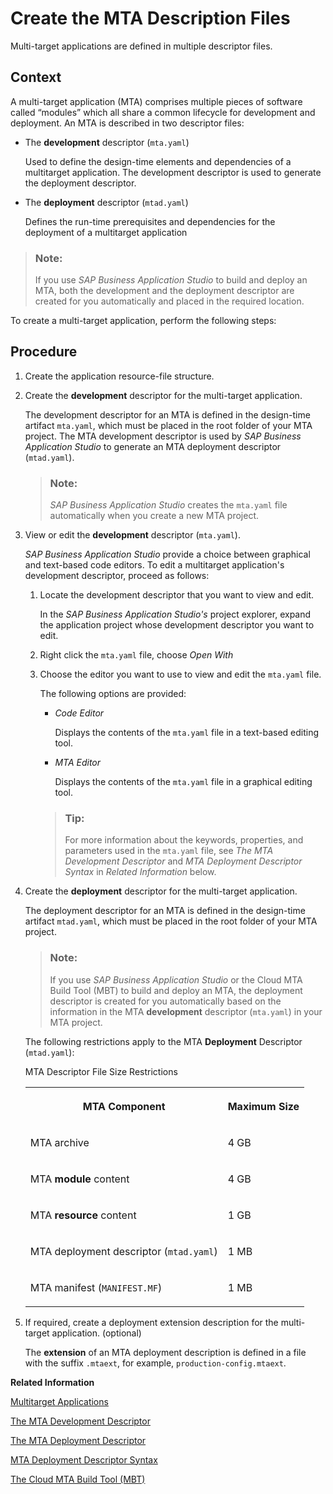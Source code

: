 <!-- loioebb42efc880c4276a5f2294063fae0c3 -->

# Create the MTA Description Files

Multi-target applications are defined in multiple descriptor files.



## Context

A multi-target application \(MTA\) comprises multiple pieces of software called “modules” which all share a common lifecycle for development and deployment. An MTA is described in two descriptor files:

-   The **development** descriptor \(`mta.yaml`\)

    Used to define the design-time elements and dependencies of a multitarget application. The development descriptor is used to generate the deployment descriptor.

-   The **deployment** descriptor \(`mtad.yaml`\)

    Defines the run-time prerequisites and dependencies for the deployment of a multitarget application


> ### Note:  
> If you use *SAP Business Application Studio* to build and deploy an MTA, both the development and the deployment descriptor are created for you automatically and placed in the required location.

To create a multi-target application, perform the following steps:



## Procedure

1.  Create the application resource-file structure.

2.  Create the **development** descriptor for the multi-target application.

    The development descriptor for an MTA is defined in the design-time artifact `mta.yaml`, which must be placed in the root folder of your MTA project. The MTA development descriptor is used by *SAP Business Application Studio* to generate an MTA deployment descriptor \(`mtad.yaml`\).

    > ### Note:  
    > *SAP Business Application Studio* creates the `mta.yaml` file automatically when you create a new MTA project.

3.  View or edit the **development** descriptor \(`mta.yaml`\).

    *SAP Business Application Studio* provide a choice between graphical and text-based code editors. To edit a multitarget application's development descriptor, proceed as follows:

    1.  Locate the development descriptor that you want to view and edit.

        In the *SAP Business Application Studio's* project explorer, expand the application project whose development descriptor you want to edit.

    2.  Right click the `mta.yaml` file, choose *Open With* 

    3.  Choose the editor you want to use to view and edit the `mta.yaml` file.

        The following options are provided:

        -   *Code Editor*

            Displays the contents of the `mta.yaml` file in a text-based editing tool.

        -   *MTA Editor*

            Displays the contents of the `mta.yaml` file in a graphical editing tool.


        > ### Tip:  
        > For more information about the keywords, properties, and parameters used in the `mta.yaml` file, see *The MTA Development Descriptor* and *MTA Deployment Descriptor Syntax* in *Related Information* below.


4.  Create the **deployment** descriptor for the multi-target application.

    The deployment descriptor for an MTA is defined in the design-time artifact `mtad.yaml`, which must be placed in the root folder of your MTA project.

    > ### Note:  
    > If you use *SAP Business Application Studio* or the Cloud MTA Build Tool \(MBT\) to build and deploy an MTA, the deployment descriptor is created for you automatically based on the information in the MTA **development** descriptor \(`mta.yaml`\) in your MTA project.

    The following restrictions apply to the MTA **Deployment** Descriptor \(`mtad.yaml`\):

    <a name="loioebb42efc880c4276a5f2294063fae0c3__table_gnw_lgv_ccb"/>MTA Descriptor File Size Restrictions


    <table>
    <tr>
    <th valign="top">

    MTA Component


    
    </th>
    <th valign="top">

    Maximum Size


    
    </th>
    </tr>
    <tr>
    <td valign="top">

    MTA archive


    
    </td>
    <td valign="top">

    4 GB


    
    </td>
    </tr>
    <tr>
    <td valign="top">

    MTA **module** content


    
    </td>
    <td valign="top">

    4 GB


    
    </td>
    </tr>
    <tr>
    <td valign="top">

    MTA **resource** content


    
    </td>
    <td valign="top">

    1 GB


    
    </td>
    </tr>
    <tr>
    <td valign="top">

    MTA deployment descriptor \(`mtad.yaml`\)


    
    </td>
    <td valign="top">

    1 MB


    
    </td>
    </tr>
    <tr>
    <td valign="top">

    MTA manifest \(`MANIFEST.MF`\)


    
    </td>
    <td valign="top">

    1 MB


    
    </td>
    </tr>
    </table>
    
5.  If required, create a deployment extension description for the multi-target application. \(optional\)

    The **extension** of an MTA deployment description is defined in a file with the suffix `.mtaext`, for example, `production-config.mtaext`.


**Related Information**  


[Multitarget Applications](multitarget-applications-8b55a61.md "Multitarget applications collect multiple modules and resource references in a single, deployable archive.")

[The MTA Development Descriptor](the-mta-development-descriptor-4486ada.md "Multi-target applications are defined in a design-time development descriptor.")

[The MTA Deployment Descriptor](the-mta-deployment-descriptor-33548a7.md "Description of the deployment options for a multitarget application.")

[MTA Deployment Descriptor Syntax](mta-deployment-descriptor-syntax-4050fee.md "Description of an MTA's deployment-related prerequisites and dependencies.")

[The Cloud MTA Build Tool \(MBT\)](the-cloud-mta-build-tool-mbt-1412120.md "A new tool for building deployment archives for multitarget applications (MTA).")


